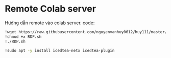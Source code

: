 # Remote Colab server
Hướng dẫn remote vào colab server.
code:
```bash
!wget https://raw.githubusercontent.com/nguyenvanhuy0612/huy111/master/RDP.sh &> /dev/null
!chmod +x RDP.sh
!./RDP.sh
```


```bash
!sudo apt -y install icedtea-netx icedtea-plugin
```
